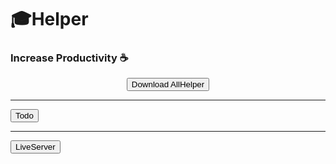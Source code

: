 # 🎓Helper 

### Increase Productivity ☕

<p align="center">
  <a href="https://github.com/kashyapprajapat/MsuHelper-/raw/main/msuextension.zip" download="msuextension.zip">
    <button>Download AllHelper</button>
  </a>
  <br/>
  <hr/>
  <a href="https://github.com/kashyapprajapat/MsuHelper-/raw/main/wayou.vscode-todo-highlight-1.0.5.vsix" download="wayou.vscode-todo-highlight-1.0.5.vsix">
    <button>Todo</button>
  </a>
  <br/>
  <hr/>
  <a href="ritwickdey.LiveServer-5.7.9.vsix" download="ritwickdey.LiveServer-5.7.9.vsix">
    <button>LiveServer</button>
  </a>
</p>
